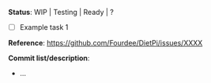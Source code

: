 <!--
Before submitting a pull request:
- Please ensure the target branch is "dev" (active development): https://github.com/Fourdee/DietPi/tree/dev
- Please ensure changes have been tested and verified functional.
-->
**Status**: WIP | Testing | Ready | ?
- [ ] Example task 1

**Reference**: https://github.com/Fourdee/DietPi/issues/XXXX

**Commit list/description**:
<!--
- DietPi-Config | Add "Fan control" option to "Performance Options"
![Screenshot](https://xxx.github.com/images/xxx.png)
- DietPi-Config | Add "Fan control" support for Odroid C2
- DietPi-Config | Syntax fix
-->
- ...
